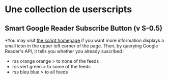 # Une collection de userscripts

## Smart Google Reader Subscribe Button (v S-0.5)
*You may visit [the script homepage](http://sylvain.comte.online.fr/AirCarnet/?post/Smart-Google-Subscriber) if you want more information
displays a small icon in the upper left corner of the page. Then, by querying Google Reader's API, it tells you whether you already suscribed :
* rss orange orange > to none of the feeds
* rss vert green > to some of the feeds
* rss bleu blue > to all feeds
